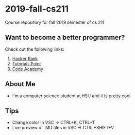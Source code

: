 # 2019-fall-cs211
Course repository for fall 2019 semester of cs 211

## Want to become a better programmer?  
Check out the following links:
1. [Hacker Rank](https://www.hackerrank.com/domains/cpp)
2. [Tutorials Point](https://www.tutorialspoint.com/cplusplus/index.htm)
3. [Code Academy](https://www.codecademy.com/learn/learn-c-plus-plus)

## About Me
* I'm a computer science student at HSU and it is pretty cool

## Tips 
* Change color in VSC -> CTRL+K, CTRL+T
* Live preview of .MD files in VSC -> CTRL+SHIFT+V